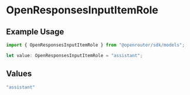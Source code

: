 # OpenResponsesInputItemRole

## Example Usage

```typescript
import { OpenResponsesInputItemRole } from "@openrouter/sdk/models";

let value: OpenResponsesInputItemRole = "assistant";
```

## Values

```typescript
"assistant"
```